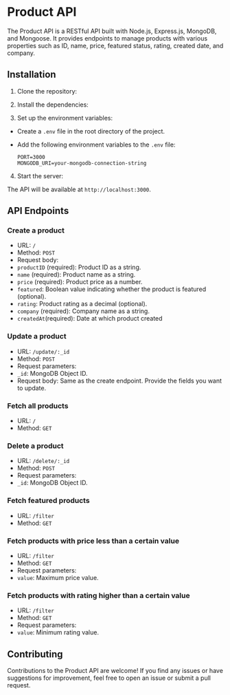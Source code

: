 # Product API

The Product API is a RESTful API built with Node.js, Express.js, MongoDB, and Mongoose. It provides endpoints to manage products with various properties such as ID, name, price, featured status, rating, created date, and company.

## Installation

1. Clone the repository:


2. Install the dependencies:


3. Set up the environment variables:

- Create a `.env` file in the root directory of the project.
- Add the following environment variables to the `.env` file:

  ```
  PORT=3000
  MONGODB_URI=your-mongodb-connection-string
  ```

4. Start the server:


The API will be available at `http://localhost:3000`.

## API Endpoints

### Create a product

- URL: `/`
- Method: `POST`
- Request body:
- `productID` (required): Product ID as a string.
- `name` (required): Product name as a string.
- `price` (required): Product price as a number.
- `featured`: Boolean value indicating whether the product is featured (optional).
- `rating`: Product rating as a decimal (optional).
- `company` (required): Company name as a string.
- `createdAt`(required): Date at which product created


### Update a product

- URL: `/update/:_id`
- Method: `POST`
- Request parameters:
- `_id`: MongoDB Object ID.
- Request body: Same as the create endpoint. Provide the fields you want to update.


### Fetch all products

- URL: `/`
- Method: `GET`


### Delete a product
- URL: `/delete/:_id`
- Method: `POST`
- Request parameters:
- `_id`: MongoDB Object ID.


### Fetch featured products

- URL: `/filter`
- Method: `GET`

### Fetch products with price less than a certain value

- URL: `/filter`
- Method: `GET`
- Request parameters:
- `value`: Maximum price value.

### Fetch products with rating higher than a certain value

- URL: `/filter`
- Method: `GET`
- Request parameters:
- `value`: Minimum rating value.


## Contributing

Contributions to the Product API are welcome! If you find any issues or have suggestions for improvement, feel free to open an issue or submit a pull request.
